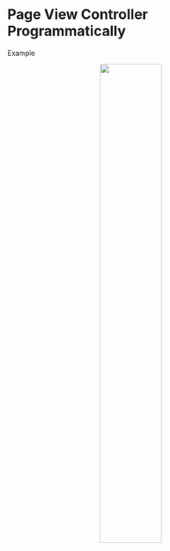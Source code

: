 # Page View Controller Programmatically

Example

<p align="center">
  <img width="50%" height="50%" src="https://user-images.githubusercontent.com/62868749/212071349-048d0d4a-9413-4ee7-b6dc-3ad449997311.png">
</p>

